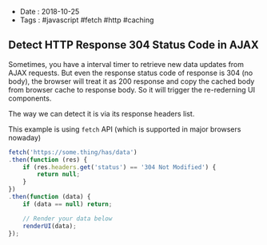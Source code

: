 - Date : 2018-10-25
- Tags : #javascript #fetch #http #caching

## Detect HTTP Response 304 Status Code in AJAX

Sometimes, you have a interval timer to retrieve new data updates from AJAX requests. But even the response status code of response is 304 (no body), the browser will treat it as 200 response and copy the cached body from browser cache to response body. So it will trigger the re-rederning UI components.

The way we can detect it is via its response headers list.

This example is using `fetch` API (which is supported in major browsers nowaday)

```js
fetch('https://some.thing/has/data')
.then(function (res) {
	if (res.headers.get('status') == '304 Not Modified') {
		return null;
	}
})
.then(function (data) {
	if (data == null) return;

	// Render your data below
	renderUI(data);
});
```


